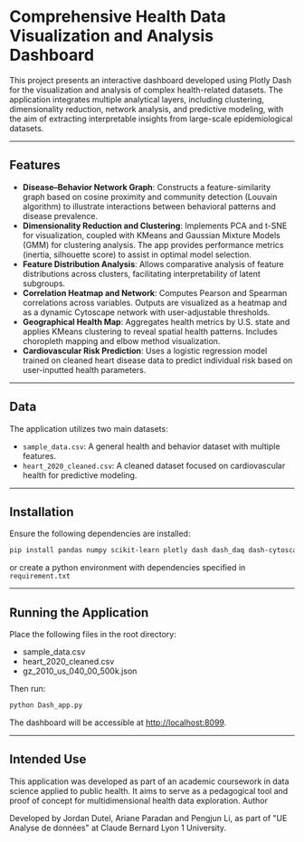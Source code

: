 # Comprehensive Health Data Visualization and Analysis Dashboard

This project presents an interactive dashboard developed using Plotly Dash for the visualization and analysis of complex health-related datasets. The application integrates multiple analytical layers, including clustering, dimensionality reduction, network analysis, and predictive modeling, with the aim of extracting interpretable insights from large-scale epidemiological datasets.

---

## Features

- **Disease–Behavior Network Graph**: Constructs a feature-similarity graph based on cosine proximity and community detection (Louvain algorithm) to illustrate interactions between behavioral patterns and disease prevalence.
- **Dimensionality Reduction and Clustering**: Implements PCA and t-SNE for visualization, coupled with KMeans and Gaussian Mixture Models (GMM) for clustering analysis. The app provides performance metrics (inertia, silhouette score) to assist in optimal model selection.
- **Feature Distribution Analysis**: Allows comparative analysis of feature distributions across clusters, facilitating interpretability of latent subgroups.
- **Correlation Heatmap and Network**: Computes Pearson and Spearman correlations across variables. Outputs are visualized as a heatmap and as a dynamic Cytoscape network with user-adjustable thresholds.
- **Geographical Health Map**: Aggregates health metrics by U.S. state and applies KMeans clustering to reveal spatial health patterns. Includes choropleth mapping and elbow method visualization.
- **Cardiovascular Risk Prediction**: Uses a logistic regression model trained on cleaned heart disease data to predict individual risk based on user-inputted health parameters.

---

## Data

The application utilizes two main datasets:
- `sample_data.csv`: A general health and behavior dataset with multiple features.
- `heart_2020_cleaned.csv`: A cleaned dataset focused on cardiovascular health for predictive modeling.

---

## Installation

Ensure the following dependencies are installed:

```bash
pip install pandas numpy scikit-learn plotly dash dash_daq dash-cytoscape networkx python-louvain
```

or create a python environment with dependencies specified in `requirement.txt`

---

## Running the Application

Place the following files in the root directory:
- sample_data.csv
- heart_2020_cleaned.csv
- gz_2010_us_040_00_500k.json

Then run:

```bash
python Dash_app.py
```

The dashboard will be accessible at [http://localhost:8099](http://localhost:8099).

---

## Intended Use

This application was developed as part of an academic coursework in data science applied to public health. It aims to serve as a pedagogical tool and proof of concept for multidimensional health data exploration.
Author

Developed by Jordan Dutel, Ariane Paradan and Pengjun Li, as part of "UE Analyse de données" at Claude Bernard Lyon 1 University.


